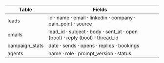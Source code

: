 | Table          | Fields                                                                      |     |
| -------------- | --------------------------------------------------------------------------- | --- |
| leads          | id · name · email · linkedin · company · pain_point · source                |     |
| emails         | lead_id · subject · body · sent_at · open (bool) · reply (bool) · thread_id |     |
| campaign_stats | date · sends · opens · replies · bookings                                   |     |
| agents         | name · role · prompt_version · status                                       |     |